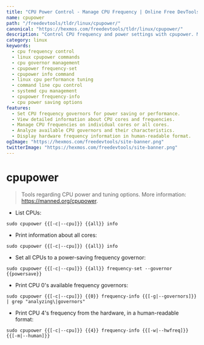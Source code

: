 ```yaml
---
title: "CPU Power Control - Manage CPU Frequency | Online Free DevTools by Hexmos"
name: cpupower
path: "/freedevtools/tldr/linux/cpupower/"
canonical: "https://hexmos.com/freedevtools/tldr/linux/cpupower/"
description: "Control CPU frequency and power settings with cpupower. Manage governors, view core information, and optimize performance. Free online tool, no registration required."
category: linux
keywords:
  - cpu frequency control
  - linux cpupower commands
  - cpu governor management
  - cpupower frequency-set
  - cpupower info command
  - linux cpu performance tuning
  - command line cpu control
  - systemd cpu management
  - cpupower frequency-info
  - cpu power saving options
features:
  - Set CPU frequency governors for power saving or performance.
  - View detailed information about CPU cores and frequencies.
  - Manage CPU frequencies on individual cores or all cores.
  - Analyze available CPU governors and their characteristics.
  - Display hardware frequency information in human-readable format.
ogImage: "https://hexmos.com/freedevtools/site-banner.png"
twitterImage: "https://hexmos.com/freedevtools/site-banner.png"
---
```


# cpupower

> Tools regarding CPU power and tuning options.
> More information: <https://manned.org/cpupower>.

- List CPUs:

`sudo cpupower {{[-c|--cpu]}} {{all}} info`

- Print information about all cores:

`sudo cpupower {{[-c|--cpu]}} {{all}} info`

- Set all CPUs to a power-saving frequency governor:

`sudo cpupower {{[-c|--cpu]}} {{all}} frequency-set --governor {{powersave}}`

- Print CPU 0's available frequency governors:

`sudo cpupower {{[-c|--cpu]}} {{0}} frequency-info {{[-g|--governors]}} | grep "analyzing\|governors"`

- Print CPU 4's frequency from the hardware, in a human-readable format:

`sudo cpupower {{[-c|--cpu]}} {{4}} frequency-info {{[-w|--hwfreq]}} {{[-m|--human]}}`
